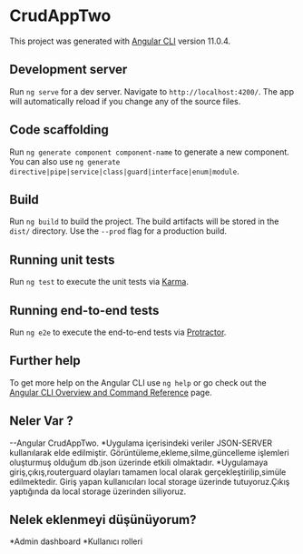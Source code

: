 # CrudAppTwo

This project was generated with [Angular CLI](https://github.com/angular/angular-cli) version 11.0.4.

## Development server

Run `ng serve` for a dev server. Navigate to `http://localhost:4200/`. The app will automatically reload if you change any of the source files.

## Code scaffolding

Run `ng generate component component-name` to generate a new component. You can also use `ng generate directive|pipe|service|class|guard|interface|enum|module`.

## Build

Run `ng build` to build the project. The build artifacts will be stored in the `dist/` directory. Use the `--prod` flag for a production build.

## Running unit tests

Run `ng test` to execute the unit tests via [Karma](https://karma-runner.github.io).

## Running end-to-end tests

Run `ng e2e` to execute the end-to-end tests via [Protractor](http://www.protractortest.org/).

## Further help

To get more help on the Angular CLI use `ng help` or go check out the [Angular CLI Overview and Command Reference](https://angular.io/cli) page.


## Neler Var ?

--Angular CrudAppTwo. 
*Uygulama içerisindeki veriler JSON-SERVER kullanılarak elde edilmiştir. Görüntüleme,ekleme,silme,güncelleme işlemleri oluşturmuş olduğum db.json üzerinde etkili olmaktadır.
*Uygulamaya giriş,çıkış,routerguard olayları tamamen local olarak gerçekleştirilip,simüle edilmektedir. Giriş yapan kullanıcıları local storage üzerinde tutuyoruz.Çıkış yaptığında da local storage üzerinden siliyoruz. 

## Nelek eklenmeyi düşünüyorum?
  *Admin dashboard
  *Kullanıcı rolleri
  
